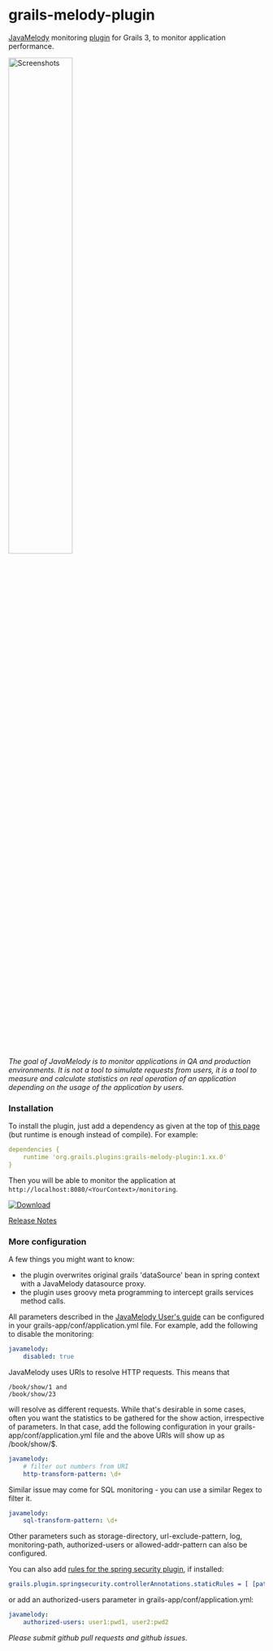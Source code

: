 grails-melody-plugin
====================

[JavaMelody](https://github.com/javamelody/javamelody/wiki) monitoring [plugin](http://www.grails.org/plugins.html#plugin/grails-melody-plugin) for Grails 3, to monitor application performance.

<a href='Screenshots#charts'><img src='https://github.com/javamelody/javamelody/wiki/resources/screenshots/graphs.png' alt='Screenshots' width='50%' title='Screenshots' /></a>

_The goal of JavaMelody is to monitor applications in QA and production environments. It is not a tool to simulate requests from users, it is a tool to measure and calculate statistics on real operation of an application depending on the usage of the application by users._

### Installation ###

To install the plugin, just add a dependency as given at the top of [this page](http://www.grails.org/plugins.html#plugin/grails-melody-plugin) (but runtime is enough instead of compile). For example:
```yaml
dependencies {
    runtime 'org.grails.plugins:grails-melody-plugin:1.xx.0'
}
```

Then you will be able to monitor the application at ```http://localhost:8080/<YourContext>/monitoring```.

[![Download](https://api.bintray.com/packages/sergiomichels/plugins/grails-melody-plugin/images/download.svg) ](https://bintray.com/sergiomichels/plugins/grails-melody-plugin/_latestVersion)

[Release Notes](https://github.com/javamelody/javamelody/wiki/ReleaseNotes) 

### More configuration ###

A few things you might want to know:
* the plugin overwrites original grails 'dataSource' bean in spring context with a JavaMelody datasource proxy.
* the plugin uses groovy meta programming to intercept grails services method calls.
  
All parameters described in the [JavaMelody User's guide](https://github.com/javamelody/javamelody/wiki/UserGuide#6-optional-parameters)
can be configured in your grails-app/conf/application.yml file. For example, add the following to disable the monitoring:
```yaml
javamelody:
    disabled: true
```

JavaMelody uses URIs to resolve HTTP requests. This means that
```
/book/show/1 and 
/book/show/23 
```

will resolve as different requests.  While that's desirable in some cases, often you want the statistics to be gathered for the show action, irrespective of parameters. In that case, add the following configuration in your grails-app/conf/application.yml file and the above URIs will show up as /book/show/$. 
```yaml
javamelody:
    # filter out numbers from URI
    http-transform-pattern: \d+
```

Similar issue may come for SQL monitoring - you can use a similar Regex to filter it.
```yaml
javamelody:
    sql-transform-pattern: \d+
```

Other parameters such as storage-directory, url-exclude-pattern, log, monitoring-path, authorized-users or allowed-addr-pattern can also be configured.

You can also add [rules for the spring security plugin](https://grails-plugins.github.io/grails-spring-security-core/v3/index.html#requestMappings), if installed:
```yaml
grails.plugin.springsecurity.controllerAnnotations.staticRules = [ [pattern: '/monitoring', access: ['ROLE_ADMIN']] ]
```
or add an authorized-users parameter in grails-app/conf/application.yml:
```yaml
javamelody:
    authorized-users: user1:pwd1, user2:pwd2
```

_Please submit github pull requests and github issues._
